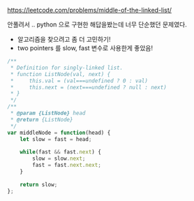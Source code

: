 https://leetcode.com/problems/middle-of-the-linked-list/

안풀려서 .. python 으로 구현한 해답을봤는데 너무 단순했던 문제였다.

- 알고리즘을 찾으려고 좀 더 고민하기!
- two pointers 를 slow, fast 변수로 사용한게 좋았음!
 
```js
/**
 * Definition for singly-linked list.
 * function ListNode(val, next) {
 *     this.val = (val===undefined ? 0 : val)
 *     this.next = (next===undefined ? null : next)
 * }
 */
/**
 * @param {ListNode} head
 * @return {ListNode}
 */
var middleNode = function(head) {
    let slow = fast = head;
    
    while(fast && fast.next) {
        slow = slow.next;
        fast = fast.next.next;
    }
    
    return slow;
};
```
